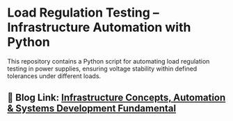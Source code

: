 # Load Regulation Testing – Infrastructure Automation with Python
This repository contains a Python script for automating load regulation testing in power supplies, ensuring voltage stability within defined tolerances under different loads.

## 🌟 Blog Link: [Infrastructure Concepts, Automation & Systems Development Fundamental](https://docs.google.com/document/d/1T7CMkyIj2viTvtc2fpWc24gUgGb3LPDfmJTzH9S-jbE/edit#heading=h.i99a21x6n0iv)
